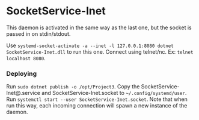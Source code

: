# SocketService-Inet

This daemon is activated in the same way as the last one, but the socket is passed in on stdin/stdout.

Use ```systemd-socket-activate -a --inet -l 127.0.0.1:8080 dotnet SocketService-Inet.dll``` to run this one. Connect using telnet/nc. Ex: ```telnet localhost 8080```.

### Deploying

Run ```sudo dotnet publish -o /opt/Project3```. Copy the SocketService-Inet@.service and SocketService-Inet.socket to ```~/.config/systemd/user```. Run ```systemctl start --user SocketService-Inet.socket```. Note that when run this way, each incoming connection will spawn a new instance of the daemon.
